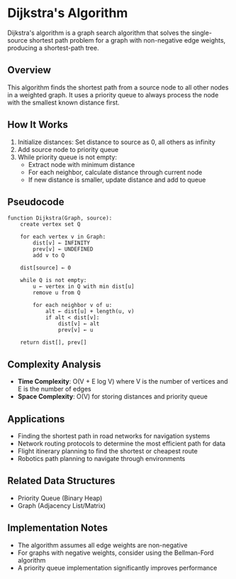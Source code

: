 # Dijkstra's Algorithm

Dijkstra's algorithm is a graph search algorithm that solves the single-source shortest path problem for a graph with non-negative edge weights, producing a shortest-path tree.

## Overview

This algorithm finds the shortest path from a source node to all other nodes in a weighted graph. It uses a priority queue to always process the node with the smallest known distance first.

## How It Works

1. Initialize distances: Set distance to source as 0, all others as infinity
2. Add source node to priority queue
3. While priority queue is not empty:
   - Extract node with minimum distance
   - For each neighbor, calculate distance through current node
   - If new distance is smaller, update distance and add to queue

## Pseudocode

```
function Dijkstra(Graph, source):
    create vertex set Q
    
    for each vertex v in Graph:
        dist[v] ← INFINITY
        prev[v] ← UNDEFINED
        add v to Q
    
    dist[source] ← 0
    
    while Q is not empty:
        u ← vertex in Q with min dist[u]
        remove u from Q
        
        for each neighbor v of u:
            alt ← dist[u] + length(u, v)
            if alt < dist[v]:
                dist[v] ← alt
                prev[v] ← u
    
    return dist[], prev[]
```

## Complexity Analysis

- **Time Complexity**: O(V + E log V) where V is the number of vertices and E is the number of edges
- **Space Complexity**: O(V) for storing distances and priority queue

## Applications

- Finding the shortest path in road networks for navigation systems
- Network routing protocols to determine the most efficient path for data
- Flight itinerary planning to find the shortest or cheapest route
- Robotics path planning to navigate through environments

## Related Data Structures

- Priority Queue (Binary Heap)
- Graph (Adjacency List/Matrix)

## Implementation Notes

- The algorithm assumes all edge weights are non-negative
- For graphs with negative weights, consider using the Bellman-Ford algorithm
- A priority queue implementation significantly improves performance 